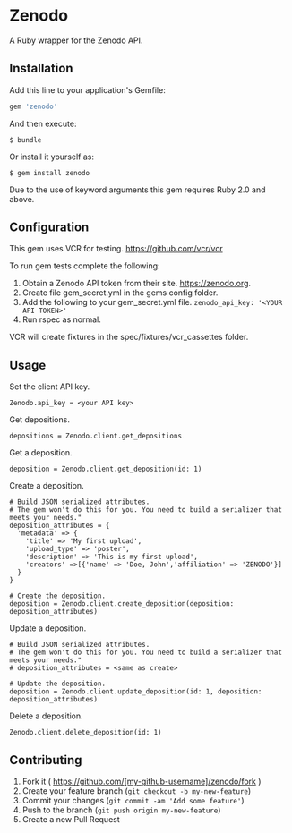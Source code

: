 # Zenodo

A Ruby wrapper for the Zenodo API.

## Installation

Add this line to your application's Gemfile:

```ruby
gem 'zenodo'
```

And then execute:

    $ bundle

Or install it yourself as:

    $ gem install zenodo

Due to the use of keyword arguments this gem requires Ruby 2.0 and above.

## Configuration

This gem uses VCR for testing. https://github.com/vcr/vcr

To run gem tests complete the following:

1. Obtain a Zenodo API token from their site. https://zenodo.org.
2. Create file gem_secret.yml in the gems config folder.
3. Add the following to your gem_secret.yml file. ```zenodo_api_key: '<YOUR API TOKEN>'```
4. Run rspec as normal.

VCR will create fixtures in the spec/fixtures/vcr_cassettes folder.

## Usage

Set the client API key.
```
Zenodo.api_key = <your API key>
```

Get depositions.
```
depositions = Zenodo.client.get_depositions
```

Get a deposition.
```
deposition = Zenodo.client.get_deposition(id: 1)
```

Create a deposition.
```
# Build JSON serialized attributes.
# The gem won't do this for you. You need to build a serializer that meets your needs."
deposition_attributes = {
  'metadata' => {
    'title' => 'My first upload',
    'upload_type' => 'poster',
    'description' => 'This is my first upload',
    'creators' =>[{'name' => 'Doe, John','affiliation' => 'ZENODO'}]
  }
}

# Create the deposition.
deposition = Zenodo.client.create_deposition(deposition: deposition_attributes)
```

Update a deposition.
```
# Build JSON serialized attributes.
# The gem won't do this for you. You need to build a serializer that meets your needs."
# deposition_attributes = <same as create>

# Update the deposition.
deposition = Zenodo.client.update_deposition(id: 1, deposition: deposition_attributes)
```

Delete a deposition.
```
Zenodo.client.delete_deposition(id: 1)
```

## Contributing

1. Fork it ( https://github.com/[my-github-username]/zenodo/fork )
2. Create your feature branch (`git checkout -b my-new-feature`)
3. Commit your changes (`git commit -am 'Add some feature'`)
4. Push to the branch (`git push origin my-new-feature`)
5. Create a new Pull Request

